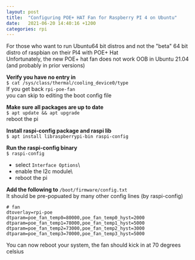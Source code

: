 ```yaml
---
layout: post
title:  "Configuring POE+ HAT Fan for Raspberry PI 4 on Ubuntu"
date:   2021-06-20 14:40:16 +1200
categories: rpi
---
```


For those who want to run Ubuntu64 bit distros and not the "beta" 64 bit distro of raspbian on their PI4 with POE+ Hat\
Unfortunately, the new POE+ hat fan does not work OOB in Ubuntu 21.04 (and probably in prior versions)

**Verify you have no entry in** \
`$ cat /sys/class/thermal/cooling_device0/type`\
If you get back
`rpi-poe-fan`\
you can skip to editing the boot config file

**Make sure all packages are up to date**\
`$ apt update && apt upgrade`\
reboot the pi

**Install raspi-config package and raspi lib**\
`$ apt install libraspberrypi-bin raspi-config`

**Run the raspi-config binary**\
`$ raspi-config`

- select `Interface Options`\
- enable the I2c module\
- reboot the pi

**Add the following to** `/boot/firmware/config.txt` \
It should be pre-popuated by many other config lines (by raspi-config)
```
# fan
dtoverlay=rpi-poe
dtparam=poe_fan_temp0=80000,poe_fan_temp0_hyst=2000
dtparam=poe_fan_temp1=78000,poe_fan_temp1_hyst=5000
dtparam=poe_fan_temp2=73000,poe_fan_temp2_hyst=3000
dtparam=poe_fan_temp3=70000,poe_fan_temp3_hyst=5000

```

You can now reboot your system, the fan should kick in at 70 degrees celsius
